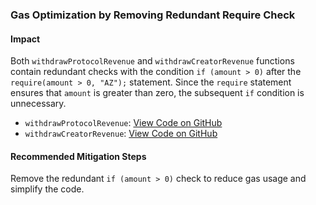 ### Gas Optimization by Removing Redundant Require Check

#### Impact
Both `withdrawProtocolRevenue` and `withdrawCreatorRevenue` functions contain redundant checks with the condition `if (amount > 0)` after the `require(amount > 0, "AZ");` statement. Since the `require` statement ensures that `amount` is greater than zero, the subsequent `if` condition is unnecessary.


- `withdrawProtocolRevenue`: [View Code on GitHub](https://github.com/code-423n4/2024-05-predy/blob/main/src/PredyPool.sol#L182-L188)
- `withdrawCreatorRevenue`: [View Code on GitHub](https://github.com/code-423n4/2024-05-predy/blob/main/src/PredyPool.sol#L204-L210)



#### Recommended Mitigation Steps
Remove the redundant `if (amount > 0)` check to reduce gas usage and simplify the code.
